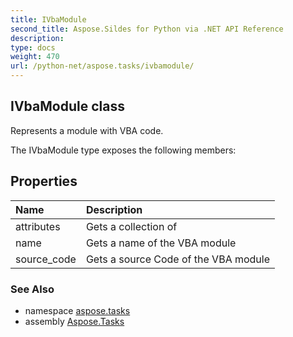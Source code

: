 ```yaml
---
title: IVbaModule
second_title: Aspose.Sildes for Python via .NET API Reference
description: 
type: docs
weight: 470
url: /python-net/aspose.tasks/ivbamodule/
---
```


## IVbaModule class

Represents a module with VBA code.

The IVbaModule type exposes the following members:
## Properties
| Name | Description |
| :- | :- |
|attributes|Gets a collection of|
|name|Gets a name of the VBA module|
|source_code|Gets a source Code of the VBA module|

### See Also

* namespace [aspose.tasks](/tasks/python-net/aspose.tasks/)
* assembly [Aspose.Tasks](/tasks/python-net/)

